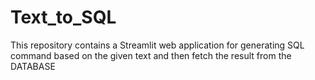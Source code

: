 # Text_to_SQL
This repository contains a Streamlit web application for generating SQL command based on the given text and then fetch the result from the DATABASE
